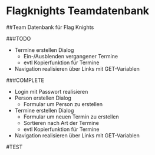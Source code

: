# Flagknights Teamdatenbank
##Team Datenbank für Flag Knights

###TODO
* Termine erstellen Dialog
  * Ein-/Ausblenden vergangener Termine
  * evtl Kopierfunktion für Termine
* Navigation realisieren über Links mit GET-Variablen

###COMPLETE
* Login mit Passwort realisieren
* Person erstellen Dialog
  * Formular um Person zu erstellen
* Termine erstellen Dialog
  * Formular um neuen Termin zu erstellen
  * Sortieren nach Art der Termine
  * evtl Kopierfunktion für Termine
* Navigation realisieren über Links mit GET-Variablen

#TEST
